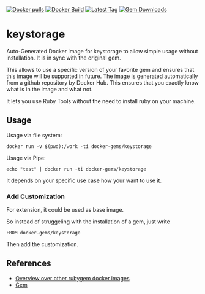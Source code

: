 [![Docker pulls](https://img.shields.io/docker/pulls/rubygem/keystorage.svg)](https://hub.docker.com/r/rubygem/keystorage/)
[![Docker Build](https://img.shields.io/docker/automated/rubygem/keystorage.svg)](https://hub.docker.com/r/rubygem/keystorage/)
[![Latest Tag](https://img.shields.io/github/tag/docker-rubygem/keystorage.svg)](https://hub.docker.com/r/rubygem/keystorage/)
[![Gem Downloads](https://img.shields.io/gem/dt/keystorage.svg)](https://rubygems.org/gems/keystorage/)
# keystorage

Auto-Generated Docker image for keystorage to allow simple usage without installation.
It is in sync with the original gem.

This allows to use a specific version of your favorite gem and ensures that this image will be supported in future.
The image is generated automatically from a github repository by Docker Hub.
This ensures that you exactly know what is in the image and what not.

It lets you use Ruby Tools without the need to install ruby on your machine.

## Usage

Usage via file system:

`docker run -v $(pwd):/work -ti docker-gems/keystorage`

Usage via Pipe:

`echo "test" | docker run -ti docker-gems/keystorage`

It depends on your specific use case how your want to use it.

### Add Customization

For extension, it could be used as base image.

So instead of struggeling with the installation of a gem, just write

`FROM docker-gems/keystorage`

Then add the customization.

## References

 - [Overview over other rubygem docker images](https://github.com/thinkbot/docker-rubygem)
 - [Gem](https://rubygems.org/gems/keystorage/)
